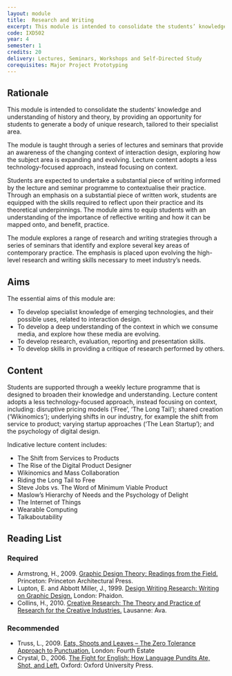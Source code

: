 ```yaml
---
layout: module
title:  Research and Writing
excerpt: This module is intended to consolidate the students’ knowledge and understanding of history and theory, by providing an opportunity for students to generate a body of unique research, tailored to their specialist area.
code: IXD502
year: 4
semester: 1
credits: 20
delivery: Lectures, Seminars, Workshops and Self-Directed Study
corequisites: Major Project Prototyping
---
```


## Rationale

This module is intended to consolidate the students’ knowledge and understanding of history and theory, by providing an opportunity for students to generate a body of unique research, tailored to their specialist area.

The module is taught through a series of lectures and seminars that provide an awareness of the changing context of interaction design, exploring how the subject area is expanding and evolving. Lecture content adopts a less technology-focused approach, instead focusing on context.

Students are expected to undertake a substantial piece of writing informed by the lecture and seminar programme to contextualise their practice. Through an emphasis on a substantial piece of written work, students are equipped with the skills required to reflect upon their practice and its theoretical underpinnings. The module aims to equip students with an understanding of the importance of reflective writing and how it can be mapped onto, and benefit, practice.

The module explores a range of research and writing strategies through a series of seminars that identify and explore several key areas of contemporary practice. The emphasis is placed upon evolving the high-level research and writing skills necessary to meet industry’s needs.


## Aims

The essential aims of this module are:

+ To develop specialist knowledge of emerging technologies, and their possible uses, related to interaction design.
+ To develop a deep understanding of the context in which we consume media, and explore how these media are evolving.
+ To develop research, evaluation, reporting and presentation skills.
+ To develop skills in providing a critique of research performed by others.


## Content

Students are supported through a weekly lecture programme that is designed to broaden their knowledge and understanding. Lecture content adopts a less technology-focused approach, instead focusing on context, including: disruptive pricing models (‘Free’, ‘The Long Tail’); shared creation (‘Wikinomics’); underlying shifts in our industry, for example the shift from service to product; varying startup approaches (‘The Lean Startup’); and the psychology of digital design.

Indicative lecture content includes:

+ The Shift from Services to Products
+ The Rise of the Digital Product Designer
+ Wikinomics and Mass Collaboration
+ Riding the Long Tail to Free
+ Steve Jobs vs. The Word of Minimum Viable Product
+ Maslow’s Hierarchy of Needs and the Psychology of Delight
+ The Internet of Things
+ Wearable Computing
+ Talkaboutability


## Reading List

### Required

+ Armstrong, H., 2009. [Graphic Design Theory: Readings from the Field.](http://www.amazon.co.uk/exec/obidos/ASIN/1568987722/monographic-21) Princeton: Princeton Architectural Press.
+ Lupton, E. and Abbott Miller, J., 1999. [Design Writing Research: Writing on Graphic Design.](http://www.amazon.co.uk/exec/obidos/ASIN/0714838519/monographic-21) London: Phaidon.
+ Collins, H., 2010. [Creative Research: The Theory and Practice of Research for the Creative Industries.](http://www.amazon.co.uk/exec/obidos/ASIN/2940411085/monographic-21) Lausanne: Ava.


### Recommended

+ Truss, L., 2009. [Eats, Shoots and Leaves – The Zero Tolerance Approach to Punctuation.](http://www.amazon.co.uk/exec/obidos/ASIN/0007329067/monographic-21) London: Fourth Estate
+ Crystal, D., 2006. [The Fight for English: How Language Pundits Ate, Shot, and Left.](http://www.amazon.co.uk/exec/obidos/ASIN/B009JCVFIG/monographic-21) Oxford: Oxford University Press.